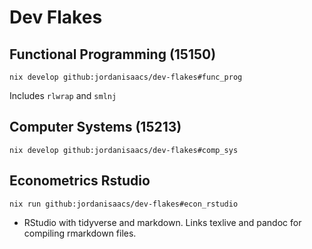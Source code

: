 # Dev Flakes

## Functional Programming (15150)

`nix develop github:jordanisaacs/dev-flakes#func_prog`

Includes `rlwrap` and `smlnj`

## Computer Systems (15213)

`nix develop github:jordanisaacs/dev-flakes#comp_sys`

## Econometrics Rstudio

`nix run github:jordanisaacs/dev-flakes#econ_rstudio`

- RStudio with tidyverse and markdown. Links texlive and pandoc for compiling rmarkdown files.
